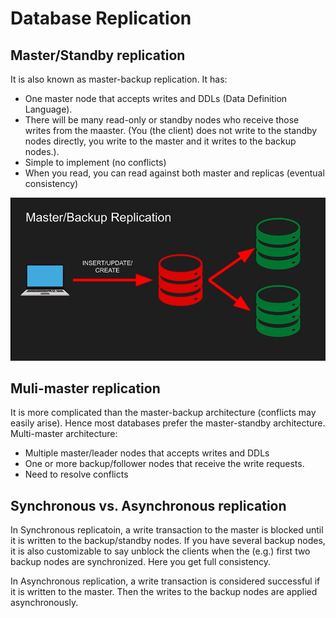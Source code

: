# Database Replication

## Master/Standby replication

It is also known as master-backup replication. It has:
- One master node that accepts writes and DDLs (Data Definition Language).
- There will be many read-only or standby nodes who receive those writes from the maaster. (You (the client) does not write to the standby nodes directly, you write to the master and it writes to the backup nodes.).
- Simple to implement (no conflicts)
- When you read, you can read against both master and replicas (eventual consistency)

![Alt text](Pictures/09/Database-replication-01.png)

## Muli-master replication

It is more complicated than the master-backup architecture (conflicts may easily arise). Hence most databases prefer the master-standby architecture. Multi-master architecture:
- Multiple master/leader nodes that accepts writes and DDLs
- One or more backup/follower nodes that receive the write requests.
- Need to resolve conflicts

## Synchronous vs. Asynchronous replication

In Synchronous replicatoin, a write transaction to the master is blocked until it is written to the backup/standby nodes. If you have several backup nodes, it is also customizable to say unblock the clients when the (e.g.) first two backup nodes are synchronized. Here you get full consistency.

In Asynchronous replication, a write transaction is considered successful if it is written to the master. Then the writes to the backup nodes are applied asynchronously.
